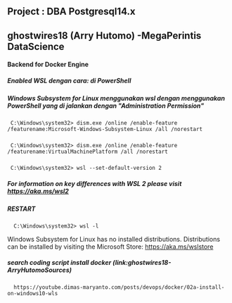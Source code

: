 ## Project : DBA Postgresql14.x
## ghostwires18 (Arry Hutomo) -MegaPerintis DataScience

#### Backend for Docker Engine
##### Enabled WSL dengan cara: di PowerShell 
##### Windows Subsystem for Linux menggunakan wsl dengan menggunakan PowerShell yang di jalankan dengan "Administration Permission"

     C:\Windows\system32> dism.exe /online /enable-feature /featurename:Microsoft-Windows-Subsystem-Linux /all /norestart
#####
     C:\Windows\system32> dism.exe /online /enable-feature /featurename:VirtualMachinePlatform /all /norestart
#####     
     C:\Windows\system32> wsl --set-default-version 2
     
##### For information on key differences with WSL 2 please visit https://aka.ms/wsl2
##### RESTART

      C:\Windows\system32> wsl -l
      
Windows Subsystem for Linux has no installed distributions.
Distributions can be installed by visiting the Microsoft Store:
https://aka.ms/wslstore


##### search coding script install docker (link:ghostwires18-ArryHutomoSources) 
      https://youtube.dimas-maryanto.com/posts/devops/docker/02a-install-on-windows10-wls
